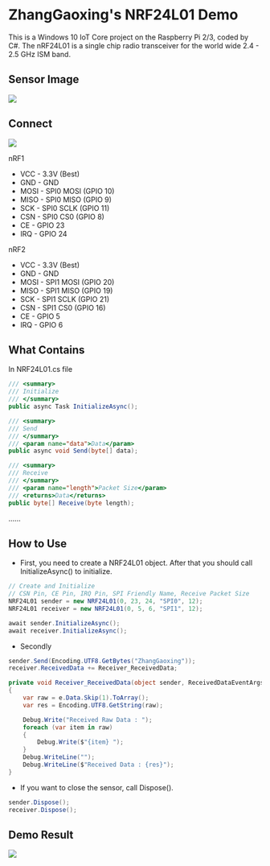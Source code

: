 # ZhangGaoxing's NRF24L01 Demo
This is a Windows 10 IoT Core project on the Raspberry Pi 2/3, coded by C#. The nRF24L01 is a single chip radio transceiver for the world wide 2.4 - 2.5 GHz ISM band. 

## Sensor Image
![](https://raw.githubusercontent.com/ZhangGaoxing/windows-iot-demo/master/NRF24L01/02_Image/sensor.jpg)

## Connect
![](https://raw.githubusercontent.com/ZhangGaoxing/windows-iot-demo/master/NRF24L01/02_Image/NRF_bb.jpg)

nRF1
* VCC - 3.3V (Best)
* GND - GND
* MOSI - SPI0 MOSI (GPIO 10)
* MISO - SPI0 MISO (GPIO 9)
* SCK - SPI0 SCLK (GPIO 11)
* CSN - SPI0 CS0 (GPIO 8)
* CE - GPIO 23
* IRQ - GPIO 24

nRF2
* VCC - 3.3V (Best)
* GND - GND
* MOSI - SPI1 MOSI (GPIO 20)
* MISO - SPI1 MISO (GPIO 19)
* SCK - SPI1 SCLK (GPIO 21)
* CSN - SPI1 CS0 (GPIO 16)
* CE - GPIO 5
* IRQ - GPIO 6

## What Contains
In NRF24L01.cs file
```C#
/// <summary>
/// Initialize
/// </summary>
public async Task InitializeAsync();

/// <summary>
/// Send
/// </summary>
/// <param name="data">Data</param>
public async void Send(byte[] data);

/// <summary>
/// Receive
/// </summary>
/// <param name="length">Packet Size</param>
/// <returns>Data</returns>
public byte[] Receive(byte length);
```
......

## How to Use
* First, you need to create a NRF24L01 object. After that you should call InitializeAsync() to initialize.
```C#
// Create and Initialize
// CSN Pin, CE Pin, IRQ Pin, SPI Friendly Name, Receive Packet Size
NRF24L01 sender = new NRF24L01(0, 23, 24, "SPI0", 12);
NRF24L01 receiver = new NRF24L01(0, 5, 6, "SPI1", 12);

await sender.InitializeAsync();
await receiver.InitializeAsync();
```
* Secondly
```C#
sender.Send(Encoding.UTF8.GetBytes("ZhangGaoxing"));
receiver.ReceivedData += Receiver_ReceivedData;

private void Receiver_ReceivedData(object sender, ReceivedDataEventArgs e)
{
    var raw = e.Data.Skip(1).ToArray();
    var res = Encoding.UTF8.GetString(raw);

    Debug.Write("Received Raw Data : ");
    foreach (var item in raw)
    {
        Debug.Write($"{item} ");
    }
    Debug.WriteLine("");
    Debug.WriteLine($"Received Data : {res}");
}
```
* If you want to close the sensor, call Dispose().
```C#
sender.Dispose();
receiver.Dispose();
```

## Demo Result
![](https://raw.githubusercontent.com/ZhangGaoxing/windows-iot-demo/master/NRF24L01/02_Image/result.png)